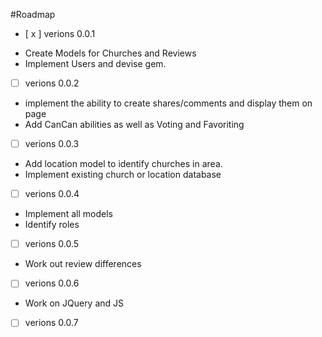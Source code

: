#Roadmap

- [ x ] verions 0.0.1

* Create Models for Churches and Reviews
* Implement Users and devise gem. 

- [  ] verions 0.0.2
* implement the ability to create shares/comments and display them on page
* Add CanCan abilities as well as Voting and Favoriting

- [  ] verions 0.0.3

* Add location model to identify churches in area. 
* Implement existing church or location database

- [  ] verions 0.0.4

* Implement all models
* Identify roles

- [  ] verions 0.0.5

* Work out review differences

- [  ] verions 0.0.6

* Work on JQuery and JS


- [  ] verions 0.0.7

